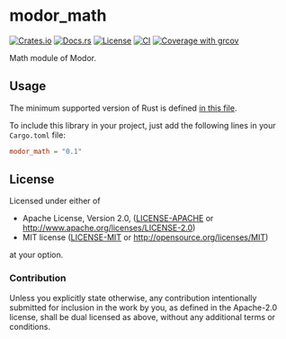 # modor_math

[![Crates.io](https://img.shields.io/crates/v/modor_math.svg)](https://crates.io/crates/modor_math)
[![Docs.rs](https://img.shields.io/docsrs/modor_math)](https://docs.rs/crate/modor_math)
[![License](https://img.shields.io/crates/l/modor_math)](https://github.com/modor-engine/modor_math)
[![CI](https://github.com/modor-engine/modor/actions/workflows/ci.yml/badge.svg)](https://github.com/modor-engine/modor/actions/workflows/ci.yml)
[![Coverage with grcov](https://img.shields.io/codecov/c/gh/modor-engine/modor)](https://app.codecov.io/gh/modor-engine/modor)

Math module of Modor.

## Usage

The minimum supported version of Rust is
defined [in this file](https://github.com/modor-engine/modor/blob/main/Cargo.toml).

To include this library in your project, just add the following lines in your `Cargo.toml` file:

```toml
modor_math = "0.1"
```

## License

Licensed under either of

* Apache License, Version 2.0, ([LICENSE-APACHE](../../LICENSE-APACHE) or http://www.apache.org/licenses/LICENSE-2.0)
* MIT license ([LICENSE-MIT](../../LICENSE-MIT) or http://opensource.org/licenses/MIT)

at your option.

### Contribution

Unless you explicitly state otherwise, any contribution intentionally submitted for inclusion in the work by you, as
defined in the Apache-2.0 license, shall be dual licensed as above, without any additional terms or conditions.
